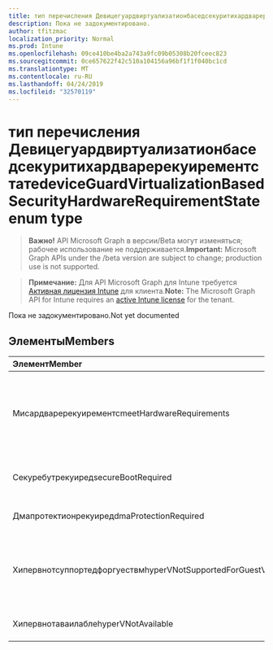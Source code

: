 ```yaml
---
title: тип перечисления Девицегуардвиртуализатионбаседсекуритихардваререкуирементстате
description: Пока не задокументировано.
author: tfitzmac
localization_priority: Normal
ms.prod: Intune
ms.openlocfilehash: 09ce410be4ba2a743a9fc09b05308b20fceec823
ms.sourcegitcommit: 0ce657622f42c510a104156a96bf1f1f040bc1cd
ms.translationtype: MT
ms.contentlocale: ru-RU
ms.lasthandoff: 04/24/2019
ms.locfileid: "32570119"
---
```

# <a name="deviceguardvirtualizationbasedsecurityhardwarerequirementstate-enum-type"></a><span data-ttu-id="89a08-103">тип перечисления Девицегуардвиртуализатионбаседсекуритихардваререкуирементстате</span><span class="sxs-lookup"><span data-stu-id="89a08-103">deviceGuardVirtualizationBasedSecurityHardwareRequirementState enum type</span></span>

> <span data-ttu-id="89a08-104">**Важно!** API Microsoft Graph в версии/Beta могут изменяться; рабочее использование не поддерживается.</span><span class="sxs-lookup"><span data-stu-id="89a08-104">**Important:** Microsoft Graph APIs under the /beta version are subject to change; production use is not supported.</span></span>

> <span data-ttu-id="89a08-105">**Примечание:** Для API Microsoft Graph для Intune требуется [Активная лицензия Intune](https://go.microsoft.com/fwlink/?linkid=839381) для клиента.</span><span class="sxs-lookup"><span data-stu-id="89a08-105">**Note:** The Microsoft Graph API for Intune requires an [active Intune license](https://go.microsoft.com/fwlink/?linkid=839381) for the tenant.</span></span>

<span data-ttu-id="89a08-106">Пока не задокументировано.</span><span class="sxs-lookup"><span data-stu-id="89a08-106">Not yet documented</span></span>

## <a name="members"></a><span data-ttu-id="89a08-107">Элементы</span><span class="sxs-lookup"><span data-stu-id="89a08-107">Members</span></span>
|<span data-ttu-id="89a08-108">Элемент</span><span class="sxs-lookup"><span data-stu-id="89a08-108">Member</span></span>|<span data-ttu-id="89a08-109">Значение</span><span class="sxs-lookup"><span data-stu-id="89a08-109">Value</span></span>|<span data-ttu-id="89a08-110">Описание</span><span class="sxs-lookup"><span data-stu-id="89a08-110">Description</span></span>|
|:---|:---|:---|
|<span data-ttu-id="89a08-111">Мисардваререкуирементс</span><span class="sxs-lookup"><span data-stu-id="89a08-111">meetHardwareRequirements</span></span>|<span data-ttu-id="89a08-112">нуль</span><span class="sxs-lookup"><span data-stu-id="89a08-112">0</span></span>|<span data-ttu-id="89a08-113">Система соответствует требованиям к конфигурации оборудования</span><span class="sxs-lookup"><span data-stu-id="89a08-113">System meets hardware configuration requirements</span></span>|
|<span data-ttu-id="89a08-114">Секуребутрекуиред</span><span class="sxs-lookup"><span data-stu-id="89a08-114">secureBootRequired</span></span>|<span data-ttu-id="89a08-115">1 </span><span class="sxs-lookup"><span data-stu-id="89a08-115">1</span></span>|<span data-ttu-id="89a08-116">Необходима безопасная загрузка</span><span class="sxs-lookup"><span data-stu-id="89a08-116">Secure boot required</span></span>|
|<span data-ttu-id="89a08-117">Дмапротектионрекуиред</span><span class="sxs-lookup"><span data-stu-id="89a08-117">dmaProtectionRequired</span></span>|<span data-ttu-id="89a08-118">2 </span><span class="sxs-lookup"><span data-stu-id="89a08-118">2</span></span>|<span data-ttu-id="89a08-119">Необходима защита DMA</span><span class="sxs-lookup"><span data-stu-id="89a08-119">DMA protection required</span></span>|
|<span data-ttu-id="89a08-120">Хипервнотсуппортедфоргуествм</span><span class="sxs-lookup"><span data-stu-id="89a08-120">hyperVNotSupportedForGuestVM</span></span>|<span data-ttu-id="89a08-121">4 </span><span class="sxs-lookup"><span data-stu-id="89a08-121">4</span></span>|<span data-ttu-id="89a08-122">HyperV не поддерживается для гостевой ВИРТУАЛЬНОЙ машины</span><span class="sxs-lookup"><span data-stu-id="89a08-122">HyperV not supported for Guest VM</span></span>|
|<span data-ttu-id="89a08-123">Хипервнотаваилабле</span><span class="sxs-lookup"><span data-stu-id="89a08-123">hyperVNotAvailable</span></span>|<span data-ttu-id="89a08-124">8 </span><span class="sxs-lookup"><span data-stu-id="89a08-124">8</span></span>|<span data-ttu-id="89a08-125">Функция HyperV недоступна</span><span class="sxs-lookup"><span data-stu-id="89a08-125">HyperV feature is not available</span></span>|





